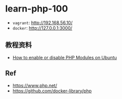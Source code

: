 # learn-php-100


* `vagrant`: <http://192.168.56.10/>
* `docker`: <http://127.0.0.1:3000/>

## 教程资料

* [How to enable or disable PHP Modules on Ubuntu](https://tecadmin.net/enable-disable-php-modules-ubuntu/)

## Ref

* <https://www.php.net/>
* <https://github.com/docker-library/php>